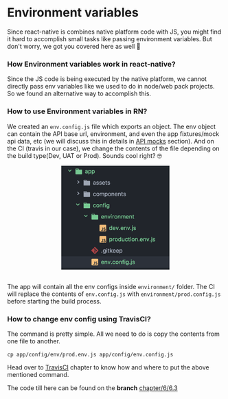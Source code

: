 # Environment variables

Since react-native is combines native platform code with JS, you might find it hard to accomplish small tasks like passing environment variables. But don't worry, we got you covered here as well 🙌

### How Environment variables work in react-native?

Since the JS code is being executed by the native platform, we cannot directly pass env variables like we used to do in node/web pack projects. So we found an alternative way to accomplish this.

### How to use Environment variables in RN?
We created an `env.config.js` file which exports an object. The env object can contain the API base url, environment, and even the app fixtures/mock api data, etc (we will discuss this in details in [API mocks](./6.5-axios-and-api-mocks.md) section). And on the CI (travis in our case), we change the contents of the file depending on the build type(Dev, UAT or Prod). Sounds cool right? 🤓

<div style="text-align:center">
  <img src="/assets/images/6/6.3/env-structure.png" style="width: 50%;display:inline-block;vertical-align: middle;margin:0" hspace="40">
</div>
<br>

The app will contain all the env configs inside `environment/` folder. The CI will replace the contents of `env.config.js` with `environment/prod.config.js` before starting the build process.

### How to change env config using TravisCI?

The command is pretty simple. All we need to do is copy the contents from one file to another.
```shell
cp app/config/env/prod.env.js app/config/env.config.js
```
Head over to [TravisCI]() chapter to know how and where to put the above mentioned command.


The code till here can be found on the **branch** [chapter/6/6.3](https://github.com/master-atul/react-native-plus-plus-code/tree/chapter/6/6.3)

